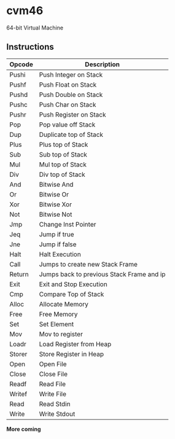 # cvm46

64-bit Virtual Machine

## Instructions

| Opcode | Description             |
|--------|-------------------------|
| Pushi  | Push Integer on Stack   |
| Pushf  | Push Float on Stack     |
| Pushd  | Push Double on Stack    |
| Pushc  | Push Char on Stack      |
| Pushr  | Push Register on Stack  |
| Pop    | Pop value off Stack     |
| Dup    | Duplicate top of Stack  |
| Plus   | Plus top of Stack       |
| Sub    | Sub top of Stack        |
| Mul    | Mul top of Stack        |
| Div    | Div top of Stack        | 
| And    | Bitwise And             |
| Or     | Bitwise Or              |
| Xor    | Bitwise Xor             |
| Not    | Bitwise Not             |
| Jmp    | Change Inst Pointer     |
| Jeq    | Jump if true            |
| Jne    | Jump if false           |
| Halt   | Halt Execution          |
| Call   | Jumps to create new Stack Frame |
| Return | Jumps back to previous Stack Frame and ip |
| Exit   | Exit and Stop Execution |
| Cmp    | Compare Top of Stack    |
| Alloc  | Allocate Memory         |
| Free   | Free Memory             |
| Set    | Set Element             |
| Mov    | Mov to register         |
| Loadr  | Load Register from Heap          |
| Storer | Store Register in Heap         |
| Open   | Open File               |
| Close  | Close File              |
| Readf  | Read File               |
| Writef | Write File              |
| Read   | Read Stdin              |
| Write  | Write Stdout            |

**More coming**
